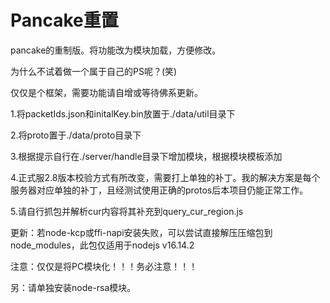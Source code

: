 # Pancake重置

pancake的重制版。将功能改为模块加载，方便修改。

为什么不试着做一个属于自己的PS呢？(笑)

仅仅是个框架，需要功能请自增或等待佛系更新。

1.将packetIds.json和initalKey.bin放置于./data/util目录下

2.将proto置于./data/proto目录下

3.根据提示自行在./server/handle目录下增加模块，根据模块模板添加

4.正式服2.8版本校验方式有所改变，需要打上单独的补丁。我的解决方案是每个服务器对应单独的补丁，且经测试使用正确的protos后本项目仍能正常工作。

5.请自行抓包并解析cur内容将其补充到query_cur_region.js

更新：若node-kcp或ffi-napi安装失败，可以尝试直接解压压缩包到node_modules，此包仅适用于nodejs v16.14.2

注意：仅仅是将PC模块化！！！务必注意！！！

另：请单独安装node-rsa模块。
